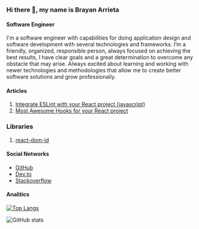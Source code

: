 ### Hi there 👋, my name is Brayan Arrieta
#### Software Engineer
I'm a software engineer with capabilities for doing application design and software development with several technologies and frameworks. I’m a friendly, organized, responsible person, always focused on achieving the best results, I have clear goals and a great determination to overcome any obstacle that may arise. Always excited about learning and working with newer technologies and methodologies that allow me to create better software solutions and grow professionally. 

#### Articles
1. [Integrate ESLint with your React project (javascript)](https://dev.to/brayanarrieta/integrate-eslint-with-your-react-project-javascript-29p)
2. [Most Awesome Hooks for your React project](https://dev.to/brayanarrieta/most-awesome-hooks-for-your-react-project-elo)

### Libraries
1. [react-dom-id](https://www.npmjs.com/package/react-dom-id)

#### Social Networks


- [GitHub](https://github.com/brayanarrieta)
- [Dev.to](https://dev.to/brayanarrieta)
- [Stackoverflow](https://stackoverflow.com/users/12010613)

#### Analitics

[![Top Langs](https://github-readme-stats.vercel.app/api/top-langs/?username=brayanarrieta&layout=compact)](https://github.com/anuraghazra/github-readme-stats)

![GitHub stats](https://github-readme-stats.vercel.app/api?username=brayanarrieta&show_icons=true&count_private=true&include_all_commits=true)
